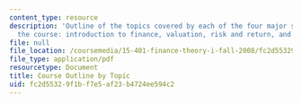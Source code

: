 ```yaml
---
content_type: resource
description: 'Outline of the topics covered by each of the four major sections of
  the course: introduction to finance, valuation, risk and return, and corporate finance.'
file: null
file_location: /coursemedia/15-401-finance-theory-i-fall-2008/fc2d55329f1bf7e5af23b4724ee594c2_MIT15_401F08_courseOutline.pdf
file_type: application/pdf
resourcetype: Document
title: Course Outline by Topic
uid: fc2d5532-9f1b-f7e5-af23-b4724ee594c2
---
```

